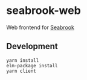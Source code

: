 # seabrook-web

Web frontend for [Seabrook](https://github.com/seattle-beach/seabrook)

## Development

```
yarn install
elm-package install
yarn client
```
